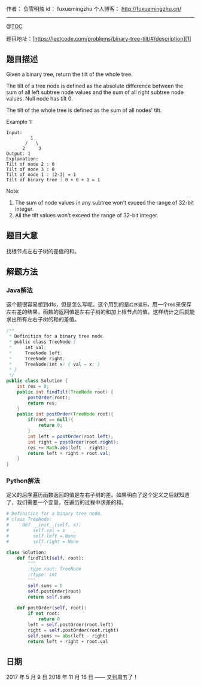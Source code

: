 
作者： 负雪明烛
id：	fuxuemingzhu
个人博客：	http://fuxuemingzhu.cn/

---
@[TOC](目录)

题目地址：[https://leetcode.com/problems/binary-tree-tilt/#/description][1]


## 题目描述

Given a binary tree, return the tilt of the whole tree.

The tilt of a tree node is defined as the absolute difference between the sum of all left subtree node values and the sum of all right subtree node values. Null node has tilt 0.

The tilt of the whole tree is defined as the sum of all nodes' tilt.

Example 1:

    Input: 
             1
           /   \
          2     3
    Output: 1
    Explanation: 
    Tilt of node 2 : 0
    Tilt of node 3 : 0
    Tilt of node 1 : |2-3| = 1
    Tilt of binary tree : 0 + 0 + 1 = 1

Note:

 1. The sum of node values in any subtree won't exceed the range of 32-bit integer.
 2. All the tilt values won't exceed the range of 32-bit integer.

## 题目大意

找根节点左右子树的差值的和。

## 解题方法

### Java解法

这个题很容易想到dfs，但是怎么写呢。这个用到的是``后序遍历``，用一个res来保存左右差的结果，函数的返回值是左右子树的和加上根节点的值。这样统计之后就能求出所有左右子树的和的差值。

```java
/**
 * Definition for a binary tree node.
 * public class TreeNode {
 *     int val;
 *     TreeNode left;
 *     TreeNode right;
 *     TreeNode(int x) { val = x; }
 * }
 */
public class Solution {
    int res = 0;
    public int findTilt(TreeNode root) {
        postOrder(root);
        return res;
    }
    public int postOrder(TreeNode root){
        if(root == null){
            return 0;
        }
        int left = postOrder(root.left);
        int right = postOrder(root.right);
        res += Math.abs(left - right);
        return left + right + root.val;
    }
}
```

### Python解法

定义的后序遍历函数返回的值是左右子树的差。如果明白了这个定义之后就知道了，我们需要一个变量，在遍历的过程中求差的和。

```python
# Definition for a binary tree node.
# class TreeNode:
#     def __init__(self, x):
#         self.val = x
#         self.left = None
#         self.right = None

class Solution:
    def findTilt(self, root):
        """
        :type root: TreeNode
        :rtype: int
        """
        self.sums = 0
        self.postOrder(root)
        return self.sums
    
    def postOrder(self, root):
        if not root:
            return 0
        left = self.postOrder(root.left)
        right = self.postOrder(root.right)
        self.sums += abs(left - right)
        return left + right + root.val
```

## 日期

2017 年 5 月 9 日 
2018 年 11 月 16 日 —— 又到周五了！

  [1]: https://leetcode.com/problems/binary-tree-tilt/#/description
